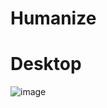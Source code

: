 # Humanize

# Desktop
![image](https://github.com/mdsiaofficial/Humanize-Frontend-Design-React/assets/22385106/79e92884-dc64-4c0b-9b38-ab22f2ea9233)
